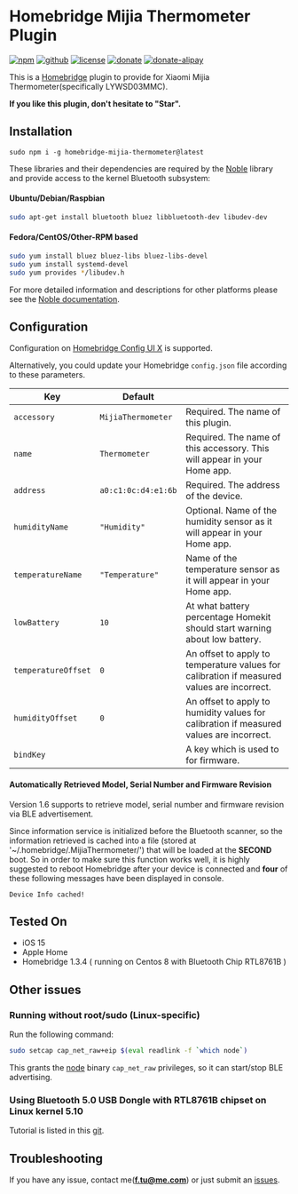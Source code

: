 # Homebridge Mijia Thermometer Plugin

[![npm](https://img.shields.io/npm/v/homebridge-mijia-thermometer.svg)](https://www.npmjs.com/package/homebridge-mijia-thermometer)
[![github](https://img.shields.io/github/package-json/v/fantasytu/homebridge-mijia-thermometer.svg)](http://github.com/fantasytu/homebridge-mijia-thermometer)
[![license](https://img.shields.io/github/license/fantasytu/homebridge-mijia-thermometer.svg)](http://github.com/fantasytu/homebridge-mijia-thermometer)
[![donate](https://img.shields.io/badge/Donate-Paypal-blue.svg)](https://paypal.me/fantasytu)
[![donate-alipay](https://img.shields.io/badge/捐赠-支付宝-blue.svg)](https://qr.alipay.com/fkx16957oe24tjvvxtdmfa4)

This is a [Homebridge](https://github.com/nfarina/homebridge) plugin to provide for Xiaomi Mijia Thermometer(specifically LYWSD03MMC).

**If you like this plugin, don't hesitate to "Star".**

## Installation

```
sudo npm i -g homebridge-mijia-thermometer@latest
```

These libraries and their dependencies are required by the [Noble](https://www.npmjs.com/package/noble) library and provide access to the kernel Bluetooth subsystem:

#### Ubuntu/Debian/Raspbian

```sh
sudo apt-get install bluetooth bluez libbluetooth-dev libudev-dev
```

#### Fedora/CentOS/Other-RPM based

```sh
sudo yum install bluez bluez-libs bluez-libs-devel
sudo yum install systemd-devel
sudo yum provides */libudev.h
```

For more detailed information and descriptions for other platforms please see the [Noble documentation](https://github.com/noble/noble#readme).

## Configuration

Configuration on [Homebridge Config UI X](https://github.com/oznu/homebridge-config-ui-x) is supported.

Alternatively, you could update your Homebridge `config.json` file according to these parameters.


| Key                     | Default             |                                                                                             |
|-------------------------|---------------------|---------------------------------------------------------------------------------------------|
| `accessory`             | `MijiaThermometer`  | Required. The name of this plugin.                                                          |
| `name`                  | `Thermometer`       | Required. The name of this accessory. This will appear in your Home app.                    |
| `address`               | `a0:c1:0c:d4:e1:6b` | Required. The address of the device.                                                        |
| `humidityName`          | `"Humidity"`        | Optional. Name of the humidity sensor as it will appear in your Home app.                   |
| `temperatureName`       | `"Temperature"`     | Name of the temperature sensor as it will appear in your Home app.                          |
| `lowBattery`            | `10`                | At what battery percentage Homekit should start warning about low battery.                  |
| `temperatureOffset`     | `0`                 | An offset to apply to temperature values for calibration if measured values are incorrect.  |
| `humidityOffset`        | `0`                 | An offset to apply to humidity values for calibration if measured values are incorrect.     |
| `bindKey`               |                     | A key which is used to for firmware.                                                        |

#### Automatically Retrieved Model, Serial Number and Firmware Revision

Version 1.6 supports to retrieve model, serial number and firmware revision via BLE advertisement.

Since information service is initialized before the Bluetooth scanner, so the information retrieved is cached into a file (stored at '~/.homebridge/.MijiaThermometer/') that will be loaded at the **SECOND** boot. So in order to make sure this function works well, it is highly suggested to reboot Homebridge after your device is connected and **four** of these following messages have been displayed in console.

```
Device Info cached!
```

## Tested On

* iOS 15
* Apple Home
* Homebridge 1.3.4 ( running on Centos 8 with Bluetooth Chip RTL8761B )

## Other issues

### Running without root/sudo (Linux-specific)

Run the following command:

```sh
sudo setcap cap_net_raw+eip $(eval readlink -f `which node`)
```

This grants the [node](https://github.com/abandonware/noble) binary `cap_net_raw` privileges, so it can start/stop BLE advertising.

### Using Bluetooth 5.0 USB Dongle with RTL8761B chipset on Linux kernel 5.10

Tutorial is listed in this [git](https://github.com/linuxonly1993/rtl8761b_bt_5_linux).

## Troubleshooting

If you have any issue, contact me(**f.tu@me.com**) or just submit an [issues](https://github.com/fantasytu/homebridge-mijia-thermometer/issues).
